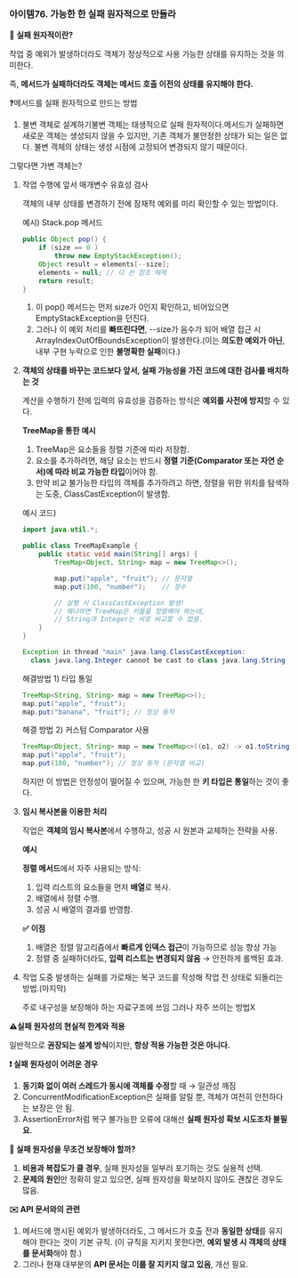 ### 아이템76. 가능한 한 실패 원자적으로 만들라

🤔 **실패 원자적이란?**

작업 중 예외가 발생하더라도 객체가 정상적으로 사용 가능한 상태를 유지하는 것을 의미한다.

즉, **메서드가 실패하더라도 객체는 메서드 호출 이전의 상태를 유지해야 한다.**

❓메서드를 실패 원자적으로 만드는 방법

1. 불변 객체로 설계하기불변 객체는 태생적으로 실패 원자적이다.메서드가 실패하면 새로운 객체는 생성되지 않을 수 있지만, 기존 객체가 불안정한 상태가 되는 일은 없다. 불변 객체의 상태는 생성 시점에 고정되어 변경되지 않기 때문이다.

그렇다면 가변 객체는?

1. 작업 수행에 앞서 매개변수 유효성 검사
    
    객체의 내부 상태를 변경하기 전에 잠재적 예외를 미리 확인할 수 있는 방법이다.
    
    예시) Stack.pop 메서드
    
    ```java
    public Object pop() {
    	if (size == 0 )
    		throw new EmptyStackException();
    	Object result = elements[--size];
    	elements = null; // 다 쓴 참조 해제
    	return result;
    }
    ```
    
    1. 이 pop() 메서드는 먼저 size가 0인지 확인하고, 비어있으면 EmptyStackException을 던진다.
    2. 그러나 이 예외 처리를 **빠뜨린다면**, --size가 음수가 되어 배열 접근 시 ArrayIndexOutOfBoundsException이 발생한다.(이는 **의도한 예외가 아닌**, 내부 구현 누락으로 인한 **불명확한 실패**이다.)
2. **객체의 상태를 바꾸는 코드보다 앞서, 실패 가능성을 가진 코드에 대한 검사를 배치하는 것**
    
    계산을 수행하기 전에 입력의 유효성을 검증하는 방식은 **예외를 사전에 방지**할 수 있다.
    
    **TreeMap을 통한 예시**
    
    1. TreeMap은 요소들을 정렬 기준에 따라 저장함.
    2. 요소를 추가하려면, 해당 요소는 반드시 **정렬 기준(Comparator 또는 자연 순서)에 따라 비교 가능한 타입**이어야 함.
    3. 만약 비교 불가능한 타입의 객체를 추가하려고 하면, 정렬을 위한 위치를 탐색하는 도중, ClassCastException이 발생함.
    
    예시 코드)
    
    ```java
    import java.util.*;
    
    public class TreeMapExample {
        public static void main(String[] args) {
            TreeMap<Object, String> map = new TreeMap<>();
    
            map.put("apple", "fruit"); // 문자열
            map.put(100, "number");    // 정수
    
            // 실행 시 ClassCastException 발생!
            // 왜냐하면 TreeMap은 키들을 정렬해야 하는데,
            // String과 Integer는 서로 비교할 수 없음.
        }
    }
    ```
    
    ```java
    Exception in thread "main" java.lang.ClassCastException:
      class java.lang.Integer cannot be cast to class java.lang.String
    ```
    
    해결방법 1) 타입 통일
    
    ```java
    TreeMap<String, String> map = new TreeMap<>();
    map.put("apple", "fruit");
    map.put("banana", "fruit"); // 정상 동작
    ```
    
    해결 방법 2) 커스텀 Comparator 사용
    
    ```java
    TreeMap<Object, String> map = new TreeMap<>((o1, o2) -> o1.toString().compareTo(o2.toString()));
    map.put("apple", "fruit");
    map.put(100, "number"); // 정상 동작 (문자열 비교)
    ```
    
    하지만 이 방법은 안정성이 떨어질 수 있으며, 가능한 한 **키 타입은 통일**하는 것이 좋다.
    
3. **임시 복사본을 이용한 처리**
    
    작업은 **객체의 임시 복사본**에서 수행하고, 성공 시 원본과 교체하는 전략을 사용.
    
    **예시**
    
    **정렬 메서드**에서 자주 사용되는 방식:
    
    1. 입력 리스트의 요소들을 먼저 **배열**로 복사.
    2. 배열에서 정렬 수행.
    3. 성공 시 배열의 결과를 반영함.
    
    **✅ 이점**
    
    1. 배열은 정렬 알고리즘에서 **빠르게 인덱스 접근**이 가능하므로 성능 향상 가능
    2. 정렬 중 실패하더라도, **입력 리스트는 변경되지 않음** → 안전하게 롤백된 효과.
4. 작업 도중 발생하는 실패를 가로채는 복구 코드를 작성해 작업 전 상태로 되돌리는 방법.(마지막)
    
    주로 내구성을 보장해야 하는 자료구조에 쓰임 그러나 자주 쓰이는 방법X
    

**⚠️실패 원자성의 현실적 한계와 적용**

일반적으로 **권장되는 설계 방식**이지만, **항상 적용 가능한 것은 아니다.**

**❗ 실패 원자성이 어려운 경우**

1. **동기화 없이 여러 스레드가 동시에 객체를 수정**할 때 → 일관성 깨짐
2. ConcurrentModificationException은 실패를 알릴 뿐, 객체가 여전히 안전하다는 보장은 안 됨.
3. AssertionError처럼 복구 불가능한 오류에 대해선 **실패 원자성 확보 시도조차 불필요**.

**🤔 실패 원자성을 무조건 보장해야 할까?**

1. **비용과 복잡도가 클 경우**, 실패 원자성을 일부러 포기하는 것도 실용적 선택.
2. **문제의 원인**만 정확히 알고 있으면, 실패 원자성을 확보하지 않아도 괜찮은 경우도 많음.

**✉️ API 문서와의 관련**

1. 메서드에 명시된 예외가 발생하더라도, 그 메서드가 호출 전과 **동일한 상태**를 유지해야 한다는 것이 기본 규칙. (이 규칙을 지키지 못한다면, **예외 발생 시 객체의 상태를 문서화**해야 함.)
2. 그러나 현재 대부분의 **API 문서는 이를 잘 지키지 않고 있음**, 개선 필요.
